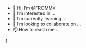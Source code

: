 - 👋 Hi, I’m @FROMMV
- 👀 I’m interested in ...
- 🌱 I’m currently learning ...
- 💞️ I’m looking to collaborate on ...
- 📫 How to reach me ...

<!---
FROMMV/FROMMV is a ✨ special ✨ repository because its `README.md` (this file) appears on your GitHub profile.
You can click the Preview link to take a look at your changes.
--->1

